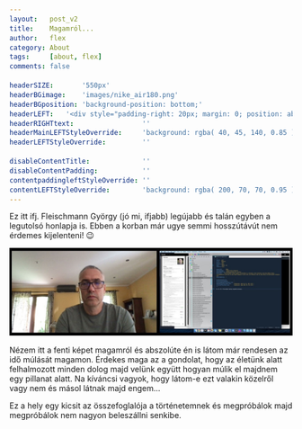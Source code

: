 ```yaml
---
layout:   post_v2
title:    Magamról...
author:   flex
category: About
tags:     [about, flex]
comments: false

headerSIZE:       '550px'
headerBGimage:    'images/nike_air180.png'
headerBGposition: 'background-position: bottom;'
headerLEFT:   '<div style="padding-right: 20px; margin: 0; position: absolute; top: 50%; -ms-transform: translateY(-50%); transform: translateY(-50%);">Fleischmann György vagyok.<p>Ezeken az oldalakon rólam találhatsz majd meg néhány dolgot.</p><p>Mohácson születtem és egy kisebb (>20év) budapesti kitérő után most újra Mohácson élek és még mindig informatikusként dolgozom. Vagy már nem.</p></div>'
headerRIGHTtext:  				 ''
headerMainLEFTStyleOverride:     'background: rgba( 40, 45, 140, 0.85 ); position: relative;'
headerLEFTStyleOverride:         ''

disableContentTitle:             ''
disableContentPadding:           ''
contentpaddingleftStyleOverride: ''
contentLEFTStyleOverride:        'background: rgba( 200, 70, 70, 0.95 );'
---
```


Ez itt ifj. Fleischmann György (jó mi, ifjabb) legújabb és talán egyben a legutolsó honlapja is. Ebben a korban már ugye semmi hosszútávút nem érdemes kijelenteni! 😉

<img class="shadow" src="images/me_20220526_000001_final.jpg">

Nézem itt a fenti képet magamról és abszolúte én is látom már rendesen az idő múlását magamon. Érdekes maga az a gondolat, hogy az életünk alatt felhalmozott minden dolog majd velünk együtt hogyan múlik el majdnem egy pillanat alatt. Na kíváncsi vagyok, hogy látom-e ezt valakin közelről vagy nem és másol látnak majd engem...

Ez a hely egy kicsit az összefoglalója a történetemnek és megpróbálok majd megpróbálok nem nagyon beleszállni senkibe. 